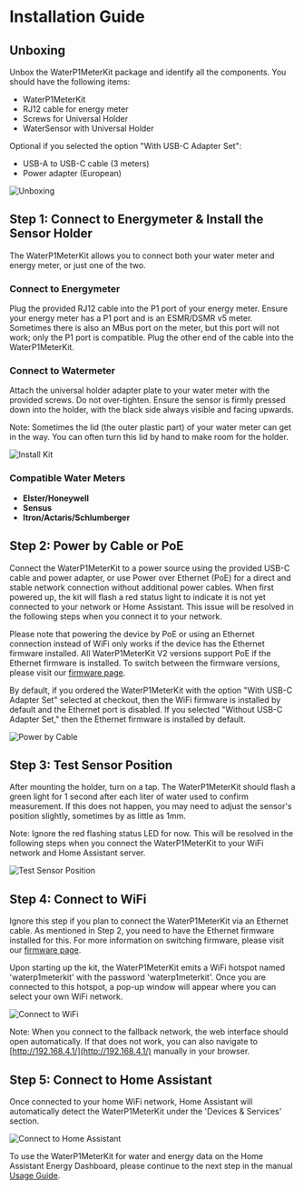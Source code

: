 # Installation Guide

## Unboxing

Unbox the WaterP1MeterKit package and identify all the components. You should have the following items:
- WaterP1MeterKit
- RJ12 cable for energy meter
- Screws for Universal Holder
- WaterSensor with Universal Holder

Optional if you selected the option "With USB-C Adapter Set":
- USB-A to USB-C cable (3 meters)
- Power adapter (European)

![Unboxing](../.vuepress/public/images/waterp1meterkit/unboxing.png)

## Step 1: Connect to Energymeter & Install the Sensor Holder

The WaterP1MeterKit allows you to connect both your water meter and energy meter, or just one of the two.

### Connect to Energymeter
Plug the provided RJ12 cable into the P1 port of your energy meter. Ensure your energy meter has a P1 port and is an ESMR/DSMR v5 meter. Sometimes there is also an MBus port on the meter, but this port will not work; only the P1 port is compatible. Plug the other end of the cable into the WaterP1MeterKit.

### Connect to Watermeter
Attach the universal holder adapter plate to your water meter with the provided screws. Do not over-tighten. Ensure the sensor is firmly pressed down into the holder, with the black side always visible and facing upwards.

Note: Sometimes the lid (the outer plastic part) of your water meter can get in the way. You can often turn this lid by hand to make room for the holder.

![Install Kit](../.vuepress/public/images/waterp1meterkit/install-kit.png)

### Compatible Water Meters
- **Elster/Honeywell**
- **Sensus**
- **Itron/Actaris/Schlumberger**

## Step 2: Power by Cable or PoE

Connect the WaterP1MeterKit to a power source using the provided USB-C cable and power adapter, or use Power over Ethernet (PoE) for a direct and stable network connection without additional power cables. When first powered up, the kit will flash a red status light to indicate it is not yet connected to your network or Home Assistant. This issue will be resolved in the following steps when you connect it to your network.

Please note that powering the device by PoE or using an Ethernet connection instead of WiFi only works if the device has the Ethernet firmware installed. All WaterP1MeterKit V2 versions support PoE if the Ethernet firmware is installed. To switch between the firmware versions, please visit our [firmware page](https://smarthomeshop.io/firmware).

By default, if you ordered the WaterP1MeterKit with the option "With USB-C Adapter Set" selected at checkout, then the WiFi firmware is installed by default and the Ethernet port is disabled. If you selected "Without USB-C Adapter Set," then the Ethernet firmware is installed by default.

![Power by Cable](../.vuepress/public/images/waterp1meterkit/powering.png)

## Step 3: Test Sensor Position

After mounting the holder, turn on a tap. The WaterP1MeterKit should flash a green light for 1 second after each liter of water used to confirm measurement. If this does not happen, you may need to adjust the sensor's position slightly, sometimes by as little as 1mm.

Note: Ignore the red flashing status LED for now. This will be resolved in the following steps when you connect the WaterP1MeterKit to your WiFi network and Home Assistant server.

![Test Sensor Position](../.vuepress/public/images/waterp1meterkit/test-sensor-position.png)

## Step 4: Connect to WiFi

Ignore this step if you plan to connect the WaterP1MeterKit via an Ethernet cable. As mentioned in Step 2, you need to have the Ethernet firmware installed for this. For more information on switching firmware, please visit our [firmware page](https://smarthomeshop.io/firmware).

Upon starting up the kit, the WaterP1MeterKit emits a WiFi hotspot named 'waterp1meterkit' with the password 'waterp1meterkit'. Once you are connected to this hotspot, a pop-up window will appear where you can select your own WiFi network.

![Connect to WiFi](../.vuepress/public/images/waterp1meterkit/connect-wifi.png)

Note: When you connect to the fallback network, the web interface should open automatically. If that does not work, you can also navigate to [http://192.168.4.1/](http://192.168.4.1/) manually in your browser.

## Step 5: Connect to Home Assistant

Once connected to your home WiFi network, Home Assistant will automatically detect the WaterP1MeterKit under the 'Devices & Services' section.

![Connect to Home Assistant](../.vuepress/public/images/waterp1meterkit/connect-ha.png)

To use the WaterP1MeterKit for water and energy data on the Home Assistant Energy Dashboard, please continue to the next step in the manual [Usage Guide](usage.md).
